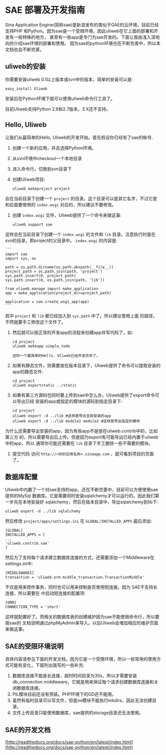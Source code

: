 # SAE 部署及开发指南

Sina Application Engine(简称sae)是新浪发布的类似于GAE的云环境，目前已经支持PHP
和Python。因为sae是一个受限环境，因此uliweb在它上面的部署和开发有一些特殊的地方，
甚至有一些app是专门为sae开发的。下面让我由浅入深地向你介绍sae环境的部署和使用。
因为sae的python环境也在不断完善中，所以本文档也会不断完善。


## uliweb的安装

你需要安装uliweb 0.1以上版本或svn中的版本，简单的安装可以是:


```
easy_install Uliweb
```

安装后在Python环境下就可以使用uliweb命令行工具了。

目前Uliweb支持Python 2.6和2.7版本。3.X还不支持。


## Hello, Uliweb

让我们从最简单的Hello, Uliweb的开发开始。首先假设你已经有了sae的帐号.


1. 创建一个新的应用，并且选择Python环境。
1. 从svn环境中checkout一个本地目录
1. 进入命令行，切換到svn目录下
1. 创建Uliweb项目:

    ```
    uliweb makeproject project
    ```

会在当前目录下创建一个 `project` 的目录。这个目录可以是其它名字，不过它是和后面要使用的 `index.wsgi` 对应的，所以建议不要修改。
1. 创建 `index.wsgi` 文件，Uliweb提供了一个命令来做这事:

    ```
    uliweb support sae
    ```

这样会在当前目录下创建一个 `index.wsgi` 的文件和 `lib` 目录。注意执行时是在svn的目录，即project的父目录中。
`index.wsgi` 的内容是:

    ```
    import sae
    import sys, os
    
    path = os.path.dirname(os.path.abspath(__file__))
    project_path = os.path.join(path, 'project')
    sys.path.insert(0, project_path)
    sys.path.insert(0, os.path.join(path, 'lib'))
    
    from uliweb.manage import make_application
    app = make_application(project_dir=project_path)
    
    application = sae.create_wsgi_app(app)
    ```

其中 `project` 和 `lib` 都已经加入到 `sys.path` 中了。所以建议使用上面
    的路径，不然就要手工修改这个文件了。
1. 然后就可以按正常的开发app的流程来创建app并写代码了，如:

    ```
    cd project
    uliweb makeapp simple_todo
    
    这时一个最简单的Hello, Uliweb已经开发完毕了。
    ```

1. 如果有静态文件，则需要放在版本目录下，Uliweb提供了命令可以提取安装的app的静态文件:

    ```
    cd project
    uliweb exportstatic ../static
    ```

1. 如果有第三方源码包同时要上传到sae中怎么办，Uliweb提供了export命令可以导出已经
    安装的app或指定的模块的源码到指定目录下:

    ```
    cd project
    uliweb export -d ../lib #这样是导出全部安装的app
    uliweb export -d ../lib module1 module2 #这样是导出指定的模块
    ```

为什么还需要导出安装的app，因为有些app不是放在uliweb.contrib中的，比如第三方
    的，所以需要导出后上传。但是因为export有可能导出已经内置于uliweb中的app，所以
    通常你可能还需要在 `lib` 目录下手工删除一些不需要的模块。
1. 提交代码
访问 `http://<你的应用名称>.sinaapp.com` ，就可看到项目的页面了。


## 数据库配置

Uliweb中内置了一个对sae支持的app，还在不断完善中，目前可以方便使用sae提供的MySql
数据库。它是需要同时安装sqlalchemy才可以运行的。因此我们第一步先在本地安装好
sqlalchemy，然后在版本目录中，导出sqlalchemy到lib下:


```
uliweb export -d ../lib sqlalchemy
```

然后修改 `project/apps/settings.ini` 在 `GLOBAL/INSTALLED_APPS` 最后添加:


```
[GLOBAL]
INSTALLED_APPS = [
...
'uliweb.contrib.sae'
]
```

然后为了支持每个请求建立数据库连接的方式，还需要添加一个Middleware在settings.ini中:


```
[MIDDLEWARES]
transaction = 'uliweb.orm.middle_transaction.TransactionMiddle'
```

 不仅是用来控件事务，同时也可以用来控制是否使用短连接。因为
SAE不支持长连接，所以需要在  中启动短连接的配置项:


```
[ORM]
CONNECTION_TYPE = 'short'
```

这样就配置好了。而相关的数据库表的创建维护因为sae不能使用命令行，所以要按sae的
文档说明通过phpMyAdmin来导入。以后Uliweb会増加相应的维护页面来做这事。


## SAE的受限环境说明

具体内容请参见下面的开发文档，因为它是一个受限环境，所以一些常用的使用方式可能有变化，下面列出我写的一些补充:


1. 数据库连接不能是长连接，超时时间目录为30s，所以才需要安装db_connection middleware，它就是用来保证每个请求创建数据库连接和关闭数据库连接。
1. PIL模块目前还没有预装。PHP环境下的GD还不能用。
1. 虽然有临时目录可以写文件，但是os模块不能执行mkdirs，因此无法创建目录。
1. 文件上传目录只能使用数据库，sae提供的storage目录还无法使用。


## SAE的开发文档

[http://readthedocs.org/docs/sae-python/en/latest/index.html](http://readthedocs.org/docs/sae-python/en/latest/index.html)

